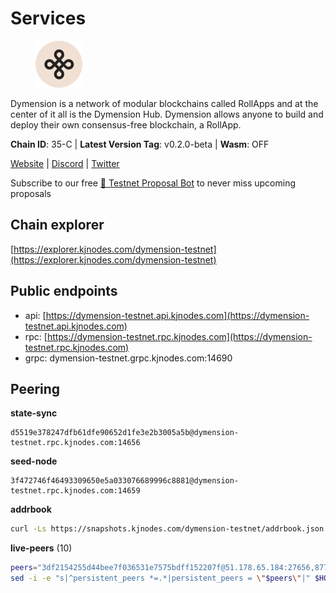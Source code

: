 # Services

<figure><img src="https://raw.githubusercontent.com/kj89/cosmos-images/main/logos/dymension.png" alt=""><figcaption></figcaption></figure>

Dymension is a network of modular blockchains called RollApps  and at the center of it all is the Dymension Hub. Dymension  allows anyone to build and deploy their own consensus-free blockchain, a RollApp.

**Chain ID**: 35-C | **Latest Version Tag**: v0.2.0-beta | **Wasm**: OFF

[Website](https://dymension.xyz/) | [Discord](https://discord.gg/dymension) | [Twitter](https://twitter.com/dymensionXYZ)



Subscribe to our free [🤖 Testnet Proposal Bot](https://t.me/kjnodes_testnet_proposal_bot) to never miss upcoming proposals


## Chain explorer
[https://explorer.kjnodes.com/dymension-testnet](https://explorer.kjnodes.com/dymension-testnet)

## Public endpoints

* api: [https://dymension-testnet.api.kjnodes.com](https://dymension-testnet.api.kjnodes.com)
* rpc: [https://dymension-testnet.rpc.kjnodes.com](https://dymension-testnet.rpc.kjnodes.com)
* grpc: dymension-testnet.grpc.kjnodes.com:14690

## Peering

**state-sync**

```text
d5519e378247dfb61dfe90652d1fe3e2b3005a5b@dymension-testnet.rpc.kjnodes.com:14656
```

**seed-node**

```text
3f472746f46493309650e5a033076689996c8881@dymension-testnet.rpc.kjnodes.com:14659
```

**addrbook**
```bash
curl -Ls https://snapshots.kjnodes.com/dymension-testnet/addrbook.json > $HOME/.dymension/config/addrbook.json
```

**live-peers** (10)
```bash
peers="3df2154255d44bee7f036531e7575bdff152207f@51.178.65.184:27656,877f82353e8cd6e2586ea37a6d16064eae081a74@192.95.30.128:31656,747d05bfe9f3e0c2e0462ac351c577699e1d9b8c@207.244.244.194:26656,3a8bb83d5c5afb13ae2c1c3b91c97928e277f6a5@142.132.205.94:15658,3a2379acd357b59f70ac355e0f2ad23661d45932@65.21.200.7:8000,5e3d7708c1d00baf343721150da703ece03491a3@194.163.189.122:46656,1ed89bd1d280c4c6eb7d9134bb238d97fbb3f4b2@88.99.104.180:36656,88a1109df9ce1e7ad3b1a4c5183a602605cb2b2f@89.116.26.219:26656,ba2ef45240cc997443df795b801a34602ba68b55@65.109.92.241:17886,72b721d31cba4935ecb2b2f7e7fec8a695f4b8d5@149.102.131.176:26656"
sed -i -e "s|^persistent_peers *=.*|persistent_peers = \"$peers\"|" $HOME/.dymension/config/config.toml
```
